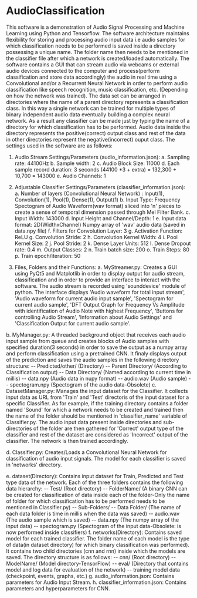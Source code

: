 # AudioClassification
This software is a demonstration of Audio Signal Processing and Machine Learning using Python and Tensorflow. The software architecture maintains flexibility for storing and processing audio input data i.e audio samples for which classification needs to be performed is saved inside a directory possessing a unique name. The folder name then needs to be mentioned in the classifier file after which a network is created/loaded automatically.  The software contains a GUI that can stream audio via webcams or external audio devices connected to the computer and process(perform classification and store data accordingly) the audio in real time using a Convolutional and/or a Recurrent Neural Network in order to perform audio classification like speech recognition, music classification, etc. (Depending on how the network was trained). The data set can be arranged in directories where the name of a parent directory represents a classification class. In this way a single network can be trained for multiple types of binary independent audio data eventually building a complex neural network. As a result any classifier can be made just by typing the name of a directory for which classification has to be performed. Audio data inside the directory represents the positive(correct) output class and rest of the data in other directories represent the negative(incorrect) ouput class.
The settings used in the software are as follows:

1. Audio Stream Settings/Parameters (audio_information.json):
a. Sampling rate: 44100Hz
b. Sample width: 2
c. Audio Block Size: 11000
d. Each sample record duration: 3 seconds (44100 *3 + extra) = 132,300 + 10,700 = 143000
e. Audio Channels: 1

2. Adjustable Classifier Settings/Parameters (classifier_information.json):
a. Number of layers (Convolutional Neural Network) : Input(1), Convolution(1), Pool(1), Dense(1), Output(1)
b. Input Type: Frequency Spectogram of Audio Waveform(wav format) sliced into 'n' pieces to create a sense of temporal dimension passed through Mel Filter Bank.
c. Input Width: 143000
d. Input Height and Channel/Depth: 1
e. Input data format: 2D(WidthxChannel) Numpy array of 'wav' audio data (saved in data.npy file)
f. Filters for Convolution Layer: 3
g. Activation Function: ReLU
g. Convolution Stride: 2
h. Convolution Kernel Width: 4
i. Pool Kernel Size: 2
j. Pool Stride: 2
k. Dense Layer Units: 512
l. Dense Dropout rate: 0.4
m. Output Classes: 2
n. Train batch size: 200
o. Train Steps: 80
p. Train epoch/iteration: 50

3. Files, Folders and their Functions:
a. MyStreamer.py: Creates a GUI using PyQt5 and Matplotlib in order to display output for audio stream, classification and in order to provide an interface to interact with the software. The audio stream is recorded using 'sounddevice' module of python. The interface displays 'Audio waveform for total input stream', 'Audio waveform for current audio input sample', 'Spectogram for current audio sample', 'DFT Output Graph for Frequency Vs Amplitude with identification of Audio Note with highest Frequency', 'Buttons for controlling Audio Stream', 'Information about Audio Settings' and 'Classification Output for current audio sample'.

b. MyManager.py: A threaded background object that receives each audio input sample from queue and creates blocks of Audio samples with specified duration(3 seconds) in order to save the output as a numpy array and perform classification using a pretrained CNN. It finaly displays output of the prediction and saves the audio samples in the following directory structure:
    -- Predicted/other/ (Directory)
      -- Parent Directory/ (According to Classification output)
        -- Data Directory/ (Named according to current time in millis)
          -- data.npy (Audio data in nupy format)
          -- audio.wav (Audio sample)
          -- spectogram.npy (Spectogram of the audio data-Obsolete)
c. DatasetManager.py: Manages the input dataset for the Classifier. It collects input data as URL from 'Train' and 'Test' directoris of the input dataset for a specific Classifier. As for example, if the training directory contains a folder named 'Sound' for which a network needs to be created and trained then the name of the folder should be mentioned in 'classifier_name' variable of Classifier.py. The audio input data present inside directories and sub-directories of the folder are then gathered for 'Correct' output type of the classifier and rest of the dataset are considered as 'Incorrect' output of the classifier. The network is then trained accordingly.

d. Classifier.py: Creates/Loads a Convolutional Neural Network for classification of audio input signals. The model for each classifier is saved in 'networks' directory.

e. dataset(Directory): Contains input dataset for Train, Predicted and Test type data of the network. Each of the three folders contains the following data hierarchy:
  -- Test/ (Root directory)
    -- FolderName/ (A binary CNN can be created for classification of data inside each of the folder-Only the name of folder for which                      classification has to be performed needs to be mentioned in Classifier.py)
      -- Sub-Folders/
      -- Data Folder/ (The name of each data folder is time in millis when the data was saved)
        -- audio.wav (The audio sample which is saved)
        -- data.npy (The numpy array of the input data)
        -- spectogram.py (Spectogram of the input data-Obsolete: is now performed inside classifiers)
 f. networks(Directory): Contains saved model for each trained classifier. The folder name of each model is the type of data(in dataset directory) for which binary classification was performed). It contains two child directories (cnn and rnn) inside which the models are saved. The directory structure is as follows:
  -- cnn/ (Root directory)
    -- ModelName/ (Model directory-TensorFlow)
      -- eval/ (Directory that contains model and log data for evaluation of the network)
      -- training model data (checkpoint, events, graphs, etc.)
  g. audio_information.json: Contains parameters for Audio Input Stream.
  h. classifier_information.json: Contains parameters and hyperparameters for CNN.
  
